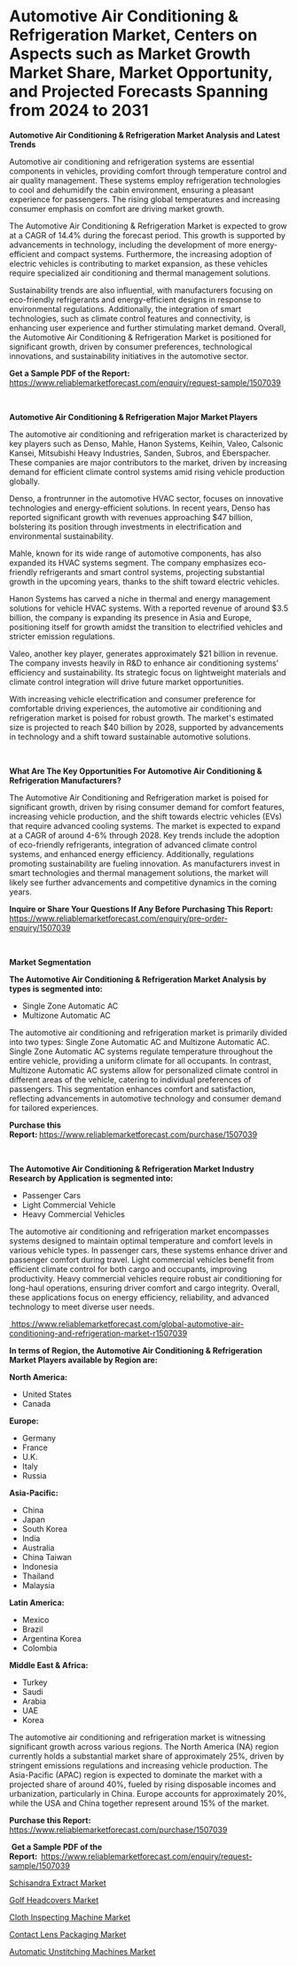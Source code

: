 <p><h1>Automotive Air Conditioning & Refrigeration Market, Centers on Aspects such as Market Growth Market Share, Market Opportunity, and Projected Forecasts Spanning from 2024 to 2031</h1></p><p><strong>Automotive Air Conditioning & Refrigeration Market Analysis and Latest Trends</strong></p>
<p><p>Automotive air conditioning and refrigeration systems are essential components in vehicles, providing comfort through temperature control and air quality management. These systems employ refrigeration technologies to cool and dehumidify the cabin environment, ensuring a pleasant experience for passengers. The rising global temperatures and increasing consumer emphasis on comfort are driving market growth.</p><p>The Automotive Air Conditioning & Refrigeration Market is expected to grow at a CAGR of 14.4% during the forecast period. This growth is supported by advancements in technology, including the development of more energy-efficient and compact systems. Furthermore, the increasing adoption of electric vehicles is contributing to market expansion, as these vehicles require specialized air conditioning and thermal management solutions.</p><p>Sustainability trends are also influential, with manufacturers focusing on eco-friendly refrigerants and energy-efficient designs in response to environmental regulations. Additionally, the integration of smart technologies, such as climate control features and connectivity, is enhancing user experience and further stimulating market demand. Overall, the Automotive Air Conditioning & Refrigeration Market is positioned for significant growth, driven by consumer preferences, technological innovations, and sustainability initiatives in the automotive sector.</p></p>
<p><strong>Get a Sample PDF of the Report:&nbsp;</strong> <a href="https://www.reliablemarketforecast.com/enquiry/request-sample/1507039">https://www.reliablemarketforecast.com/enquiry/request-sample/1507039</a></p>
<p>&nbsp;</p>
<p><strong>Automotive Air Conditioning & Refrigeration Major Market Players</strong></p>
<p><p>The automotive air conditioning and refrigeration market is characterized by key players such as Denso, Mahle, Hanon Systems, Keihin, Valeo, Calsonic Kansei, Mitsubishi Heavy Industries, Sanden, Subros, and Eberspacher. These companies are major contributors to the market, driven by increasing demand for efficient climate control systems amid rising vehicle production globally.</p><p>Denso, a frontrunner in the automotive HVAC sector, focuses on innovative technologies and energy-efficient solutions. In recent years, Denso has reported significant growth with revenues approaching $47 billion, bolstering its position through investments in electrification and environmental sustainability.</p><p>Mahle, known for its wide range of automotive components, has also expanded its HVAC systems segment. The company emphasizes eco-friendly refrigerants and smart control systems, projecting substantial growth in the upcoming years, thanks to the shift toward electric vehicles.</p><p>Hanon Systems has carved a niche in thermal and energy management solutions for vehicle HVAC systems. With a reported revenue of around $3.5 billion, the company is expanding its presence in Asia and Europe, positioning itself for growth amidst the transition to electrified vehicles and stricter emission regulations.</p><p>Valeo, another key player, generates approximately $21 billion in revenue. The company invests heavily in R&D to enhance air conditioning systems' efficiency and sustainability. Its strategic focus on lightweight materials and climate control integration will drive future market opportunities.</p><p>With increasing vehicle electrification and consumer preference for comfortable driving experiences, the automotive air conditioning and refrigeration market is poised for robust growth. The market's estimated size is projected to reach $40 billion by 2028, supported by advancements in technology and a shift toward sustainable automotive solutions.</p></p>
<p>&nbsp;</p>
<p><strong>What Are The Key Opportunities For Automotive Air Conditioning & Refrigeration Manufacturers?</strong></p>
<p><p>The Automotive Air Conditioning and Refrigeration market is poised for significant growth, driven by rising consumer demand for comfort features, increasing vehicle production, and the shift towards electric vehicles (EVs) that require advanced cooling systems. The market is expected to expand at a CAGR of around 4-6% through 2028. Key trends include the adoption of eco-friendly refrigerants, integration of advanced climate control systems, and enhanced energy efficiency. Additionally, regulations promoting sustainability are fueling innovation. As manufacturers invest in smart technologies and thermal management solutions, the market will likely see further advancements and competitive dynamics in the coming years.</p></p>
<p><strong>Inquire or Share Your Questions If Any Before Purchasing This Report:</strong> <a href="https://www.reliablemarketforecast.com/enquiry/pre-order-enquiry/1507039">https://www.reliablemarketforecast.com/enquiry/pre-order-enquiry/1507039</a></p>
<p>&nbsp;</p>
<p><strong>Market Segmentation</strong></p>
<p><strong>The Automotive Air Conditioning & Refrigeration Market Analysis by types is segmented into:</strong></p>
<p><ul><li>Single Zone Automatic AC</li><li>Multizone Automatic AC</li></ul></p>
<p><p>The automotive air conditioning and refrigeration market is primarily divided into two types: Single Zone Automatic AC and Multizone Automatic AC. Single Zone Automatic AC systems regulate temperature throughout the entire vehicle, providing a uniform climate for all occupants. In contrast, Multizone Automatic AC systems allow for personalized climate control in different areas of the vehicle, catering to individual preferences of passengers. This segmentation enhances comfort and satisfaction, reflecting advancements in automotive technology and consumer demand for tailored experiences.</p></p>
<p><strong>Purchase this Report:&nbsp;</strong><a href="https://www.reliablemarketforecast.com/purchase/1507039">https://www.reliablemarketforecast.com/purchase/1507039</a></p>
<p>&nbsp;</p>
<p><strong>The Automotive Air Conditioning & Refrigeration Market Industry Research by Application is segmented into:</strong></p>
<p><ul><li>Passenger Cars</li><li>Light Commercial Vehicle</li><li>Heavy Commercial Vehicles</li></ul></p>
<p><p>The automotive air conditioning and refrigeration market encompasses systems designed to maintain optimal temperature and comfort levels in various vehicle types. In passenger cars, these systems enhance driver and passenger comfort during travel. Light commercial vehicles benefit from efficient climate control for both cargo and occupants, improving productivity. Heavy commercial vehicles require robust air conditioning for long-haul operations, ensuring driver comfort and cargo integrity. Overall, these applications focus on energy efficiency, reliability, and advanced technology to meet diverse user needs.</p></p>
<p><a href="https://www.reliablemarketforecast.com/global-automotive-air-conditioning-and-refrigeration-market-r1507039">&nbsp;https://www.reliablemarketforecast.com/global-automotive-air-conditioning-and-refrigeration-market-r1507039</a></p>
<p><strong>In terms of Region, the Automotive Air Conditioning & Refrigeration Market Players available by Region are:</strong></p>
<p>
    <p> <strong> North America: </strong>
        <ul>
            <li>United States</li>
            <li>Canada</li>
        </ul>
        </p> 
    <p> <strong> Europe: </strong>
        <ul>
            <li>Germany</li>
            <li>France</li>
            <li>U.K.</li>
            <li>Italy</li>
            <li>Russia</li>
        </ul>
        </p> 
    <p> <strong> Asia-Pacific: </strong>
        <ul>
            <li>China</li>
            <li>Japan</li>
            <li>South Korea</li>
            <li>India</li>
            <li>Australia</li>
            <li>China Taiwan</li>
            <li>Indonesia</li>
            <li>Thailand</li>
            <li>Malaysia</li>
        </ul>
        </p> 
    <p> <strong> Latin America: </strong>
        <ul>
            <li>Mexico</li>
            <li>Brazil</li>
            <li>Argentina Korea</li>
            <li>Colombia</li>
        </ul>
        </p> 
    <p> <strong> Middle East & Africa: </strong>
        <ul>
            <li>Turkey</li>
            <li>Saudi</li>
            <li>Arabia</li>
            <li>UAE</li>
            <li>Korea</li>
        </ul>
    </p>
    </p>
<p><p>The automotive air conditioning and refrigeration market is witnessing significant growth across various regions. The North America (NA) region currently holds a substantial market share of approximately 25%, driven by stringent emissions regulations and increasing vehicle production. The Asia-Pacific (APAC) region is expected to dominate the market with a projected share of around 40%, fueled by rising disposable incomes and urbanization, particularly in China. Europe accounts for approximately 20%, while the USA and China together represent around 15% of the market.</p></p>
<p><strong>Purchase this Report: </strong><a href="https://www.reliablemarketforecast.com/purchase/1507039">https://www.reliablemarketforecast.com/purchase/1507039</a></p>
<p>&nbsp;<strong>Get a Sample PDF of the Report:&nbsp;&nbsp;</strong><a href="https://www.reliablemarketforecast.com/enquiry/request-sample/1507039">https://www.reliablemarketforecast.com/enquiry/request-sample/1507039</a></p>
<p><strong></strong></p>
<p><p><a href="https://www.linkedin.com/pulse/schisandra-extract-industry-sector-new-technologies-market-cyoge?trackingId=qqqJSLuGTsOgOzobn78tQQ%3D%3D">Schisandra Extract Market</a></p><p><a href="https://issuu.com/reportprime-2/docs/golf-headcovers-market-size-2030.pp_670af79bbfd03b">Golf Headcovers Market</a></p><p><a href="https://medium.com/@kathyjacobs587/market-dynamics-and-future-trends-in-the-global-cloth-inspecting-machine-market-sector-forecasted-796df17229a7?postPublishedType=repub">Cloth Inspecting Machine Market</a></p><p><a href="https://issuu.com/reportprime-2/docs/contact-lens-packaging-market-size-_4d0279cf3158bf">Contact Lens Packaging Market</a></p><p><a href="https://medium.com/@kathyjacobs587/automatic-unstitching-machines-market-2024-2031-industry-insights-and-investment-opportunities-54120522f563?postPublishedType=repub">Automatic Unstitching Machines Market</a></p></p>